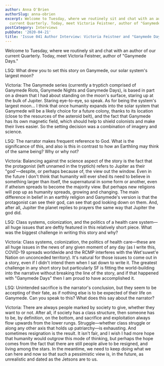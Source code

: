 ```yaml
---
author: Anna O'Brien
authorSlug: anna-obrien
excerpt: Welcome to Tuesday, where we routinely sit and chat with an author of our
  current Quarterly. Today, meet Victoria Feistner, author of "Ganymede Days."...
postCategory: Interviews
pubDate: '2020-04-21'
title: 'Issue 041 Author Interview: Victoria Feistner and "Ganymede Days"'
---
```

Welcome to Tuesday, where we routinely sit and chat with an author of our current Quarterly. Today, meet Victoria Feistner, author of "Ganymede Days."

LSQ: What drew you to set this story on Ganymede, our solar system's largest moon?

Victoria: The Ganymede series (currently a tryptich comprised of Ganymede Riots, Ganymede Nights and Ganymede Days), is based in part on a dream that I had about standing on the moon's surface, staring up at the bulk of Jupiter. Staring eye-to-eye, so speak. As for being the system's largest moon... I think that once humanity expands into the solar system that Ganymede will be a likely choice for a future colony, thanks to its location (close to the resources of the asteroid belt), and the fact that Ganymede has its own magnetic field, which should help to shield colonists and make their lives easier. So the setting decision was a combination of imagery and science.

LSQ: The narrator makes frequent reference to God. What is the significance of this, and also is this in contrast to how an Earthling may think of the same being? Why or why not?

Victoria: Balancing against the science aspect of the story is the fact that the protagonist (left unnamed in the tryptich) refers to Jupiter as their "god'—despite, or perhaps because of, the view out the window. Even in the future I don't think that humanity will ever shed its need to believe in something larger than itself, the supernatural in some form or another, even if atheism spreads to become the majority view. But perhaps new religions will pop up as humanity spreads, growing and changing. The main difference in belief in an earthly religion and Ganymede's version is that the protagonist can see their god, can see that god looking down on them. And, after all, Jupiter the planet replies to prayers the same way that Jupiter the god did.

LSQ: Class systems, colonization, and the politics of a health care system—all huge issues that are deftly featured in this relatively short piece. What was the biggest challenge in writing this story and why?

Victoria: Class systems, colonization, the politics of health care—these are all huge issues in the news of any given moment of any day (as I write this, COVID-19 spreads worldwide and the RCMP interferes with the Wet'suwet'e Nation on unconceded territory). It's natural for those issues to come out in a story, even if I didn't intend them when I sat down to write it. The greatest challenge in any short story but particularly SF is fitting the world-building into the narrative without breaking the line of the story, and if that happened with "Ganymede Days" then I am proud to have accomplished it.

LSQ: Unintended sacrifice is the narrator's conclusion, but they seem to be accepting of their fate, as if nothing else is to be expected of their life on Ganymede. Can you speak to this? What does this say about the narrator?

Victoria: There are always people marked by society to give, whether they want to or not. After all, if society has a class structure, then someone has to be, by definition, on the bottom, and sacrifice and exploitation always flow upwards from the lower rungs. Struggle—whether class struggle or along any other axis that holds up patriarchy—is exhausting. And sometimes resignation is the result. It isn't fair, and I wish I had more hope that humanity would outgrow this mode of thinking, but perhaps the hope comes from the fact that there are still people alive to be resigned, and living among the stars. In the meantime, we need to keep doing what we can here and now so that such a pessimistic view is, in the future, as unrealistic and dated as the Jetsons are to us.